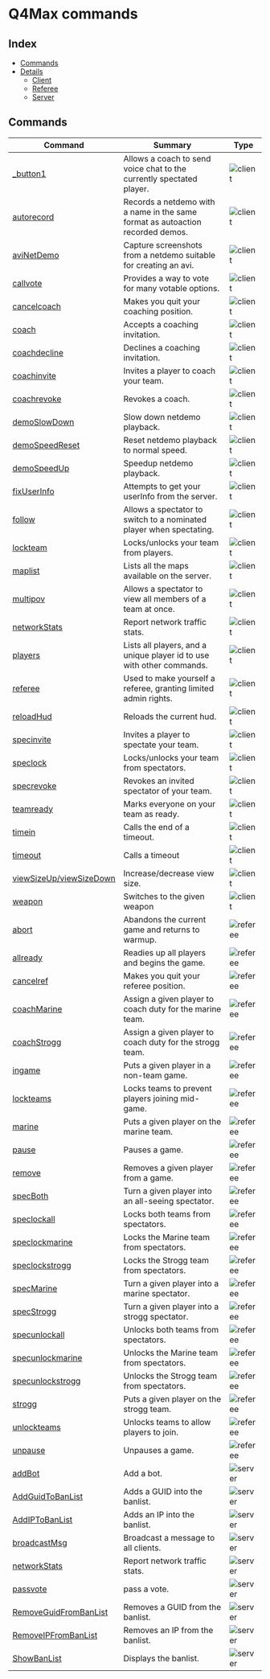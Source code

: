 # Q4Max commands

## Index
- [Commands](#commands)
- [Details](#details)
  - [Client](#client-commands)
  - [Referee](#referee-commands)
  - [Server](#server-commands)
 
## Commands
| Command | Summary | Type |
| --- | --- | --- |
| [_button1](#_button1) | Allows a coach to send voice chat to the currently spectated player. | ![client](https://img.shields.io/badge/Client-blue) |
| [autorecord](#autorecord) | Records a netdemo with a name in the same format as autoaction recorded demos. | ![client](https://img.shields.io/badge/Client-blue) |
| [aviNetDemo](#avinetdemo) | Capture screenshots from a netdemo suitable for creating an avi. | ![client](https://img.shields.io/badge/Client-blue) |
| [callvote](#callvote) | Provides a way to vote for many votable options. | ![client](https://img.shields.io/badge/Client-blue) |
| [cancelcoach](#cancelcoach) | Makes you quit your coaching position. | ![client](https://img.shields.io/badge/Client-blue) |
| [coach](#coach) | Accepts a coaching invitation. | ![client](https://img.shields.io/badge/Client-blue) |
| [coachdecline](#coachdecline) | Declines a coaching invitation. | ![client](https://img.shields.io/badge/Client-blue) |
| [coachinvite](#coachinvite) | Invites a player to coach your team. | ![client](https://img.shields.io/badge/Client-blue) |
| [coachrevoke](#coachrevoke) | Revokes a coach. | ![client](https://img.shields.io/badge/Client-blue) |
| [demoSlowDown](#demoslowdown) | Slow down netdemo playback. | ![client](https://img.shields.io/badge/Client-blue) |
| [demoSpeedReset](#demospeedreset) | Reset netdemo playback to normal speed. | ![client](https://img.shields.io/badge/Client-blue) |
| [demoSpeedUp](#demospeedup) | Speedup netdemo playback. | ![client](https://img.shields.io/badge/Client-blue) |
| [fixUserInfo](#fixuserinfo) | Attempts to get your userInfo from the server. | ![client](https://img.shields.io/badge/Client-blue) |
| [follow](#follow) | Allows a spectator to switch to a nominated player when spectating. | ![client](https://img.shields.io/badge/Client-blue) |
| [lockteam](#lockteam) | Locks/unlocks your team from players. | ![client](https://img.shields.io/badge/Client-blue) |
| [maplist](#maplist) | Lists all the maps available on the server. | ![client](https://img.shields.io/badge/Client-blue) |
| [multipov](#multipov) | Allows a spectator to view all members of a team at once. | ![client](https://img.shields.io/badge/Client-blue) |
| [networkStats](#networkstats) | Report network traffic stats. | ![client](https://img.shields.io/badge/Client-blue) |
| [players](#players) | Lists all players, and a unique player id to use with other commands. | ![client](https://img.shields.io/badge/Client-blue) |
| [referee](#referee) | Used to make yourself a referee, granting limited admin rights. | ![client](https://img.shields.io/badge/Client-blue) |
| [reloadHud](#reloadhud) | Reloads the current hud. | ![client](https://img.shields.io/badge/Client-blue) |
| [specinvite](#specinvite) | Invites a player to spectate your team. | ![client](https://img.shields.io/badge/Client-blue) |
| [speclock](#speclock) | Locks/unlocks your team from spectators. | ![client](https://img.shields.io/badge/Client-blue) |
| [specrevoke](#specrevoke) | Revokes an invited spectator of your team. | ![client](https://img.shields.io/badge/Client-blue) |
| [teamready](#teamready) | Marks everyone on your team as ready. | ![client](https://img.shields.io/badge/Client-blue) |
| [timein](#timein) | Calls the end of a timeout. | ![client](https://img.shields.io/badge/Client-blue) |
| [timeout](#timeout) | Calls a timeout | ![client](https://img.shields.io/badge/Client-blue) |
| [viewSizeUp/viewSizeDown](#viewsizeup/viewsizedown) | Increase/decrease view size. | ![client](https://img.shields.io/badge/Client-blue) |
| [weapon](#weapon) | Switches to the given weapon | ![client](https://img.shields.io/badge/Client-blue) |
| [abort](#abort) | Abandons the current game and returns to warmup. | ![referee](https://img.shields.io/badge/Referee-orange) |
| [allready](#allready) | Readies up all players and begins the game. | ![referee](https://img.shields.io/badge/Referee-orange) |
| [cancelref](#cancelref) | Makes you quit your referee position. | ![referee](https://img.shields.io/badge/Referee-orange) |
| [coachMarine](#coachmarine) | Assign a given player to coach duty for the marine team. | ![referee](https://img.shields.io/badge/Referee-orange) |
| [coachStrogg](#coachstrogg) | Assign a given player to coach duty for the strogg team. | ![referee](https://img.shields.io/badge/Referee-orange) |
| [ingame](#ingame) | Puts a given player in a non-team game. | ![referee](https://img.shields.io/badge/Referee-orange) |
| [lockteams](#lockteams) | Locks teams to prevent players joining mid-game. | ![referee](https://img.shields.io/badge/Referee-orange) |
| [marine](#marine) | Puts a given player on the marine team. | ![referee](https://img.shields.io/badge/Referee-orange) |
| [pause](#pause) | Pauses a game. | ![referee](https://img.shields.io/badge/Referee-orange) |
| [remove](#remove) | Removes a given player from a game. | ![referee](https://img.shields.io/badge/Referee-orange) |
| [specBoth](#specboth) | Turn a given player into an all-seeing spectator. | ![referee](https://img.shields.io/badge/Referee-orange) |
| [speclockall](#speclockall) | Locks both teams from spectators. | ![referee](https://img.shields.io/badge/Referee-orange) |
| [speclockmarine](#speclockmarine) | Locks the Marine team from spectators. | ![referee](https://img.shields.io/badge/Referee-orange) |
| [speclockstrogg](#speclockstrogg) | Locks the Strogg team from spectators. | ![referee](https://img.shields.io/badge/Referee-orange) |
| [specMarine](#specmarine) | Turn a given player into a marine spectator. | ![referee](https://img.shields.io/badge/Referee-orange) |
| [specStrogg](#specstrogg) | Turn a given player into a strogg spectator. | ![referee](https://img.shields.io/badge/Referee-orange) |
| [specunlockall](#specunlockall) | Unlocks both teams from spectators. | ![referee](https://img.shields.io/badge/Referee-orange) |
| [specunlockmarine](#specunlockmarine) | Unlocks the Marine team from spectators. | ![referee](https://img.shields.io/badge/Referee-orange) |
| [specunlockstrogg](#specunlockstrogg) | Unlocks the Strogg team from spectators. | ![referee](https://img.shields.io/badge/Referee-orange) |
| [strogg](#strogg) | Puts a given player on the strogg team. | ![referee](https://img.shields.io/badge/Referee-orange) |
| [unlockteams](#unlockteams) | Unlocks teams to allow players to join. | ![referee](https://img.shields.io/badge/Referee-orange) |
| [unpause](#unpause) | Unpauses a game. | ![referee](https://img.shields.io/badge/Referee-orange) |
| [addBot](#addbot) | Add a bot. | ![server](https://img.shields.io/badge/Server-green) |
| [AddGuidToBanList](#addguidtobanlist) | Adds a GUID into the banlist. | ![server](https://img.shields.io/badge/Server-green) |
| [AddIPToBanList](#addiptobanlist) | Adds an IP into the banlist. | ![server](https://img.shields.io/badge/Server-green) |
| [broadcastMsg](#broadcastmsg) | Broadcast a message to all clients. | ![server](https://img.shields.io/badge/Server-green) |
| [networkStats](#networkstats) | Report network traffic stats. | ![server](https://img.shields.io/badge/Server-green) |
| [passvote](#passvote) | pass a vote. | ![server](https://img.shields.io/badge/Server-green) |
| [RemoveGuidFromBanList](#removeguidfrombanlist) | Removes a GUID from the banlist. | ![server](https://img.shields.io/badge/Server-green) |
| [RemoveIPFromBanList](#removeipfrombanlist) | Removes an IP from the banlist. | ![server](https://img.shields.io/badge/Server-green) |
| [ShowBanList](#showbanlist) | Displays the banlist. | ![server](https://img.shields.io/badge/Server-green) |
